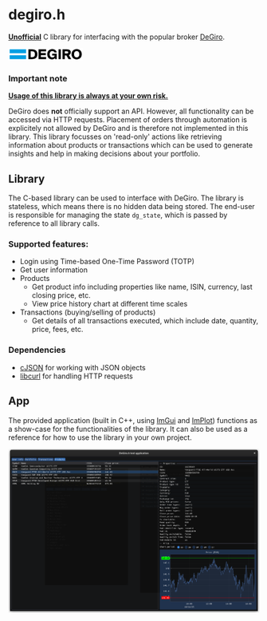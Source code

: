 # degiro.h
<ins>**Unofficial**</ins> C library for interfacing with the popular broker [DeGiro](https://www.degiro.nl/).

<img src="degiro.svg" width="150">

### Important note
<ins>**Usage of this library is always at your own risk.**</ins>

DeGiro does **not** officially support an API. However, all functionality can be accessed via HTTP requests. Placement of orders through automation is explicitely not allowed by DeGiro and is therefore not implemented in this library. This library focusses on 'read-only' actions like retrieving information about products or transactions which can be used to generate insights and help in making decisions about your portfolio.

## Library
The C-based library can be used to interface with DeGiro. The library is stateless, which means there is no hidden data being stored. The end-user is responsible for managing the state `dg_state`, which is passed by reference to all library calls.

### Supported features:
* Login using Time-based One-Time Password (TOTP)
* Get user information
* Products
  - Get product info including properties like name, ISIN, currency, last closing price, etc.
  - View price history chart at different time scales
* Transactions (buying/selling of products)
  - Get details of all transactions executed, which include date, quantity, price, fees, etc.

### Dependencies
* [cJSON](https://github.com/DaveGamble/cJSON) for working with JSON objects
* [libcurl](https://curl.se/libcurl/) for handling HTTP requests 

## App
The provided application (built in C++, using [ImGui](https://github.com/ocornut/imgui) and [ImPlot](https://github.com/epezent/implot)) functions as a show-case for the functionalities of the library. It can also be used as a reference for how to use the library in your own project.

![Screenshot](screenshot.png)
